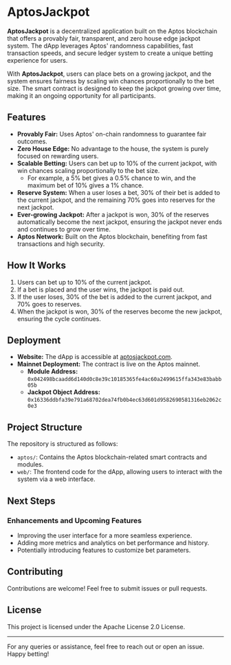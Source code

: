 # AptosJackpot

**AptosJackpot** is a decentralized application built on the Aptos blockchain that offers a provably fair, transparent, and zero house edge jackpot system. The dApp leverages Aptos' randomness capabilities, fast transaction speeds, and secure ledger system to create a unique betting experience for users. 

With **AptosJackpot**, users can place bets on a growing jackpot, and the system ensures fairness by scaling win chances proportionally to the bet size. The smart contract is designed to keep the jackpot growing over time, making it an ongoing opportunity for all participants.

## Features
- **Provably Fair:** Uses Aptos' on-chain randomness to guarantee fair outcomes.
- **Zero House Edge:** No advantage to the house, the system is purely focused on rewarding users.
- **Scalable Betting:** Users can bet up to 10% of the current jackpot, with win chances scaling proportionally to the bet size.
  - For example, a 5% bet gives a 0.5% chance to win, and the maximum bet of 10% gives a 1% chance.
- **Reserve System:** When a user loses a bet, 30% of their bet is added to the current jackpot, and the remaining 70% goes into reserves for the next jackpot.
- **Ever-growing Jackpot:** After a jackpot is won, 30% of the reserves automatically become the next jackpot, ensuring the jackpot never ends and continues to grow over time.
- **Aptos Network:** Built on the Aptos blockchain, benefiting from fast transactions and high security.

## How It Works
1. Users can bet up to 10% of the current jackpot.
2. If a bet is placed and the user wins, the jackpot is paid out.
3. If the user loses, 30% of the bet is added to the current jackpot, and 70% goes to reserves.
4. When the jackpot is won, 30% of the reserves become the new jackpot, ensuring the cycle continues.

## Deployment
- **Website:** The dApp is accessible at [aptosjackpot.com](https://aptosjackpot.com).
- **Mainnet Deployment:** The contract is live on the Aptos mainnet.
  - **Module Address:** `0x042498bcaadd6d140d0c8e39c10185365fe4ac60a2499615ffa343e83babb05b`
  - **Jackpot Object Address:** `0x16336ddbfa39e791a68702dea74fb0b4ec63d601d9582690581316eb2062c0e3`

## Project Structure
The repository is structured as follows:

- `aptos/`: Contains the Aptos blockchain-related smart contracts and modules.
- `web/`: The frontend code for the dApp, allowing users to interact with the system via a web interface.

## Next Steps
### Enhancements and Upcoming Features
- Improving the user interface for a more seamless experience.
- Adding more metrics and analytics on bet performance and history.
- Potentially introducing features to customize bet parameters.

## Contributing
Contributions are welcome! Feel free to submit issues or pull requests.

## License
This project is licensed under the Apache License 2.0 License.

---

For any queries or assistance, feel free to reach out or open an issue. Happy betting!
